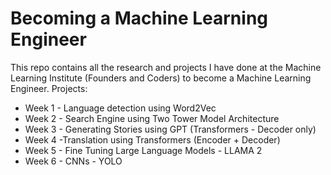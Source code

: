 # Becoming a Machine Learning Engineer
This repo contains all the research and projects I have done at the Machine Learning Institute (Founders and Coders) to become a Machine Learning Engineer. 
Projects:
* Week 1 - Language detection using Word2Vec
* Week 2 - Search Engine using Two Tower Model Architecture
* Week 3 - Generating Stories using GPT (Transformers - Decoder only)
* Week 4 -Translation using Transformers (Encoder + Decoder)
* Week 5 - Fine Tuning Large Language Models - LLAMA 2
* Week 6 - CNNs - YOLO
